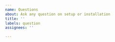 ```yaml
---
name: Questions
about: Ask any question on setup or installation
title: ''
labels: question
assignees: ''

---
```



